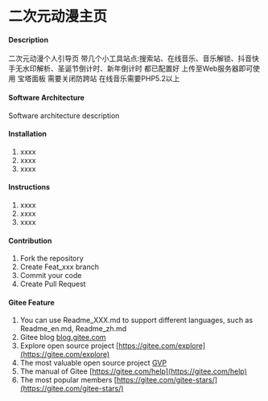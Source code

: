# 二次元动漫主页

#### Description
二次元动漫个人引导页
带几个小工具站点:搜索站、在线音乐、音乐解锁、抖音快手无水印解析、圣诞节倒计时、新年倒计时
都已配置好 上传至Web服务器即可使用
宝塔面板 需要关闭防跨站 在线音乐需要PHP5.2以上


#### Software Architecture
Software architecture description

#### Installation

1.  xxxx
2.  xxxx
3.  xxxx

#### Instructions

1.  xxxx
2.  xxxx
3.  xxxx

#### Contribution

1.  Fork the repository
2.  Create Feat_xxx branch
3.  Commit your code
4.  Create Pull Request


#### Gitee Feature

1.  You can use Readme\_XXX.md to support different languages, such as Readme\_en.md, Readme\_zh.md
2.  Gitee blog [blog.gitee.com](https://blog.gitee.com)
3.  Explore open source project [https://gitee.com/explore](https://gitee.com/explore)
4.  The most valuable open source project [GVP](https://gitee.com/gvp)
5.  The manual of Gitee [https://gitee.com/help](https://gitee.com/help)
6.  The most popular members  [https://gitee.com/gitee-stars/](https://gitee.com/gitee-stars/)
